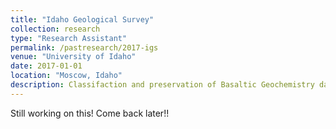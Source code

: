 ```yaml
---
title: "Idaho Geological Survey"
collection: research
type: "Research Assistant"
permalink: /pastresearch/2017-igs
venue: "University of Idaho"
date: 2017-01-01
location: "Moscow, Idaho"
description: Classifaction and preservation of Basaltic Geochemistry data from southwest Idaho.
---
```


Still working on this! Come back later!!
